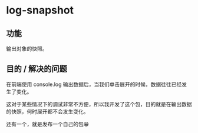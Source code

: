 # log-snapshot

## 功能

输出对象的快照。

## 目的 / 解决的问题

在前端使用 console.log 输出数据后，当我们单击展开的时候，数据往往已经发生了变化。

这对于某些情况下的调试非常不方便，所以我开发了这个包，目的就是在输出数据的快照，何时展开都不会发生变化。

还有一个，就是发布一个自己的包😁